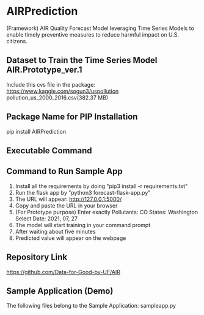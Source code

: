 # AIRPrediction
(Framework) AIR Quality Forecast Model leveraging Time Series Models to enable timely preventive measures to reduce harmful impact on U.S. citizens.

## Dataset to Train the Time Series Model AIR.Prototype_ver.1
Include this cvs file in the package: 
https://www.kaggle.com/sogun3/uspollution
pollution_us_2000_2016.csv(382.37 MB)

## Package Name for PIP Installation
pip install AIRPrediction

## Executable Command

## Command to Run Sample App
1. Install all the requirements by doing "pip3 install -r requirements.txt"
2. Run the flask app by "python3 forecast-flask-app.py"
3. The URL will appear: http://127.0.0.1:5000/
4. Copy and paste the URL in your browser
5. (For Prototype purpose) Enter exactly Pollutants: CO States: Washington Select Date: 2021, 07, 27 
6. The model will start training in your command prompt
7. After waiting about five minutes
8. Predicted value will appear on the webpage

## Repository Link
https://github.com/Data-for-Good-by-UF/AIR

## Sample Application (Demo)
The following files belong to the Sample Application:
  sampleapp.py
